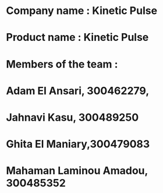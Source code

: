 # Company name : Kinetic Pulse
# Product name : Kinetic Pulse
# Members of the team :
# Adam El Ansari, 300462279, 
# Jahnavi Kasu, 300489250
# Ghita El Maniary,300479083
# Mahaman Laminou Amadou, 300485352
